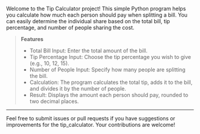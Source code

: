 Welcome to the Tip Calculator project! This simple Python program helps you calculate how much each person should pay when splitting a bill. You can easily determine the individual share based on the total bill, tip percentage, and number of people sharing the cost.

> **Features**
> * Total Bill Input: Enter the total amount of the bill.
> * Tip Percentage Input: Choose the tip percentage you wish to give (e.g., 10, 12, 15).
> * Number of People Input: Specify how many people are splitting the bill.
> * Calculation: The program calculates the total tip, adds it to the bill, and divides it by the number of people.
> * Result: Displays the amount each person should pay, rounded to two decimal places.

---
Feel free to submit issues or pull requests if you have suggestions or improvements for the tip_calculator. Your contributions are welcome!
